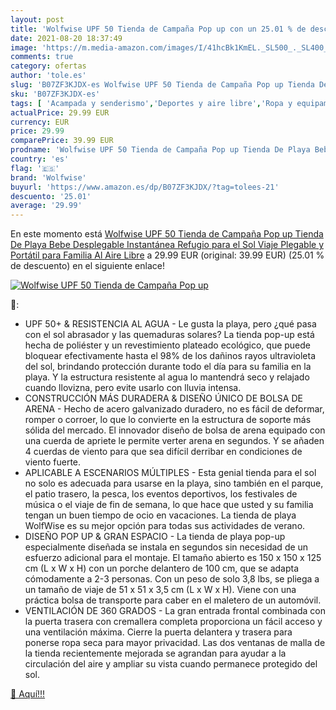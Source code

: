 ```yaml
---
layout: post
title: 'Wolfwise UPF 50 Tienda de Campaña Pop up con un 25.01 % de descuento'
date: 2021-08-20 18:37:49
image: 'https://m.media-amazon.com/images/I/41hcBk1KmEL._SL500_._SL400_.jpg'
comments: true
category: ofertas
author: 'tole.es'
slug: 'B07ZF3KJDX-es Wolfwise UPF 50 Tienda de Campaña Pop up Tienda De Playa...'
sku: 'B07ZF3KJDX-es'
tags: [ 'Acampada y senderismo','Deportes y aire libre','Ropa y equipamiento para ocio al aire libre','Tiendas de campaña','Tiendas iglú','bebe','wolfwise', ]
actualPrice: 29.99 EUR
currency: EUR
price: 29.99
comparePrice: 39.99 EUR
prodname: 'Wolfwise UPF 50 Tienda de Campaña Pop up Tienda De Playa Bebe Desplegable Instantánea Refugio para el Sol Viaje Plegable y Portátil para Familia Al Aire Libre'
country: 'es'
flag: '🇪🇸'
brand: 'Wolfwise'
buyurl: 'https://www.amazon.es/dp/B07ZF3KJDX/?tag=tolees-21'
descuento: '25.01'
average: '29.99'
---
```


En este momento está [Wolfwise UPF 50 Tienda de Campaña Pop up Tienda De Playa Bebe Desplegable Instantánea Refugio para el Sol Viaje Plegable y Portátil para Familia Al Aire Libre](https://www.amazon.es/dp/B07ZF3KJDX/?tag=tolees-21) a 29.99 EUR (original: 39.99 EUR) (25.01 %  de descuento) en el siguiente enlace!

[![Wolfwise UPF 50 Tienda de Campaña Pop up](https://m.media-amazon.com/images/I/41hcBk1KmEL._SL500_._SL400_.jpg)](https://www.amazon.es/dp/B07ZF3KJDX/?tag=tolees-21)

🔎:

- UPF 50+ & RESISTENCIA AL AGUA - Le gusta la playa, pero ¿qué pasa con el sol abrasador y las quemaduras solares? La tienda pop-up está hecha de poliéster y un revestimiento plateado ecológico, que puede bloquear efectivamente hasta el 98% de los dañinos rayos ultravioleta del sol, brindando protección durante todo el día para su familia en la playa. Y la estructura resistente al agua lo mantendrá seco y relajado cuando llovizna, pero evite usarlo con lluvia intensa.
- CONSTRUCCIÓN MÁS DURADERA & DISEÑO ÚNICO DE BOLSA DE ARENA - Hecho de acero galvanizado duradero, no es fácil de deformar, romper o corroer, lo que lo convierte en la estructura de soporte más sólida del mercado. El innovador diseño de bolsa de arena equipado con una cuerda de apriete le permite verter arena en segundos. Y se añaden 4 cuerdas de viento para que sea difícil derribar en condiciones de viento fuerte.
- APLICABLE A ESCENARIOS MÚLTIPLES - Esta genial tienda para el sol no solo es adecuada para usarse en la playa, sino también en el parque, el patio trasero, la pesca, los eventos deportivos, los festivales de música o el viaje de fin de semana, lo que hace que usted y su familia tengan un buen tiempo de ocio en vacaciones. La tienda de playa WolfWise es su mejor opción para todas sus actividades de verano.
- DISEÑO POP UP & GRAN ESPACIO - La tienda de playa pop-up especialmente diseñada se instala en segundos sin necesidad de un esfuerzo adicional para el montaje. El tamaño abierto es 150 x 150 x 125 cm (L x W x H) con un porche delantero de 100 cm, que se adapta cómodamente a 2-3 personas. Con un peso de solo 3,8 lbs, se pliega a un tamaño de viaje de 51 x 51 x 3,5 cm (L x W x H). Viene con una práctica bolsa de transporte para caber en el maletero de un automóvil.
- VENTILACIÓN DE 360 GRADOS - La gran entrada frontal combinada con la puerta trasera con cremallera completa proporciona un fácil acceso y una ventilación máxima. Cierre la puerta delantera y trasera para ponerse ropa seca para mayor privacidad. Las dos ventanas de malla de la tienda recientemente mejorada se agrandan para ayudar a la circulación del aire y ampliar su vista cuando permanece protegido del sol.

[🛒 Aquí!!!](https://www.amazon.es/dp/B07ZF3KJDX/?tag=tolees-21)

